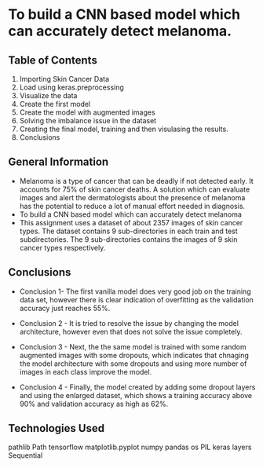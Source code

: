 # To build a CNN based model which can accurately detect melanoma. 

## Table of Contents
1. Importing Skin Cancer Data
2. Load using keras.preprocessing
3. Visualize the data
4. Create the first model
5. Create the model with augmented images
6. Solving the imbalance issue in the dataset
7. Creating the final model, training and then visulasing the results.
8. Conclusions

## General Information
- Melanoma is a type of cancer that can be deadly if not detected early. It accounts for 75% of skin cancer deaths. A solution which can evaluate images and alert the dermatologists about the presence of melanoma has the potential to reduce a lot of manual effort needed in diagnosis.
- To build a CNN based model which can accurately detect melanoma
- This assignment uses a dataset of about 2357 images of skin cancer types. The dataset contains 9 sub-directories in each train and test subdirectories. The 9 sub-directories contains the images of 9 skin cancer types respectively.

## Conclusions
- Conclusion 1- The first vanilla model does very good job on the training data set, however there is clear indication of overfitting as the validation accuracy just reaches 55%.
- Conclusion 2 - It is tried to resolve the issue by changing the model architecture, however even that does not solve the issue completely.
- Conclusion 3 - Next, the the same model is trained with some random augmented images with some dropouts, which indicates that chnaging the model architecture with some dropouts and using more number of images in each class improve the model.

- Conclusion 4 - Finally, the model created by adding some dropout layers and using the enlarged dataset, which shows a training accuracy above 90% and validation accuracy as high as 62%.


## Technologies Used
pathlib
Path
tensorflow
matplotlib.pyplot
numpy 
pandas
os
PIL
keras
layers
Sequential
